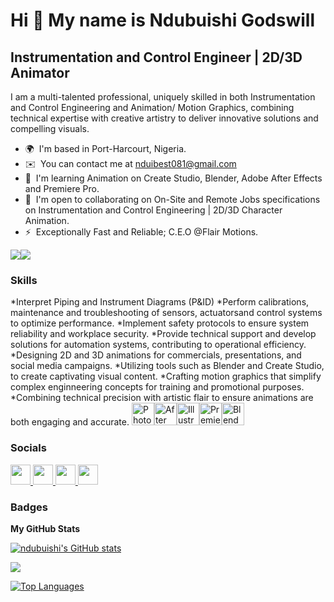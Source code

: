 Hi 👋 My name is Ndubuishi Godswill
===================================

Instrumentation and Control Engineer | 
2D/3D Animator
---------------------------------------------------------

I am a multi-talented professional, uniquely skilled in both Instrumentation and Control Engineering and Animation/ Motion Graphics, combining technical expertise with creative artistry to deliver innovative solutions and compelling visuals.

* 🌍  I'm based in Port-Harcourt, Nigeria.
* ✉️  You can contact me at [nduibest081@gmail.com](mailto:nduibest081@gmail.com)
* 🧠  I'm learning Animation on Create Studio, Blender, Adobe After Effects and Premiere Pro.
* 🤝  I'm open to collaborating on On-Site and Remote Jobs specifications on Instrumentation and Control Engineering | 2D/3D Character Animation.
* ⚡  Exceptionally Fast and Reliable; C.E.O @Flair Motions.

<a href="https://www.github.com/ndubuishi" target="_blank" rel="noreferrer"><img
src="https://img.shields.io/github/followers/ndubuishi?logo=github&style=for-the-badge&color=0891b2&labelColor=1c1917" /></a><a href="https://www.x.com/NansNdubest" target="_blank" rel="noreferrer"><img
src="https://img.shields.io/twitter/follow/NansNdubest?logo=twitter&style=for-the-badge&color=0891b2&labelColor=1c1917"
/></a>

### Skills


<p align="left"> *Interpret Piping and Instrument Diagrams (P&ID)
  *Perform calibrations, maintenance and troubleshooting of sensors, actuatorsand control systems to optimize performance.
  *Implement safety protocols to ensure system reliability and workplace security.
  *Provide technical support and develop solutions for automation systems, contributing to operational efficiency.
  *Designing 2D and 3D animations for commercials, presentations, and social media campaigns.
  *Utilizing tools such as Blender and Create Studio, to create captivating visual content.
  *Crafting motion graphics that simplify complex enginneering concepts for training and promotional purposes.
  *Combining technical precision with artistic flair to ensure animations are both engaging and accurate.
<a href="https://www.adobe.com/uk/products/photoshop.html" target="_blank" rel="noreferrer"><img src="https://raw.githubusercontent.com/danielcranney/readme-generator/main/public/icons/skills/photoshop-colored.svg" width="36" height="36" alt="Photoshop" /></a><a href="https://www.adobe.com/uk/products/aftereffects.html" target="_blank" rel="noreferrer"><img src="https://raw.githubusercontent.com/danielcranney/readme-generator/main/public/icons/skills/aftereffects-colored.svg" width="36" height="36" alt="After Effects" /></a><a href="https://www.adobe.com/uk/products/illustrator.html" target="_blank" rel="noreferrer"><img src="https://raw.githubusercontent.com/danielcranney/readme-generator/main/public/icons/skills/illustrator-colored.svg" width="36" height="36" alt="Illustrator" /></a><a href="https://www.adobe.com/uk/products/premiere.html" target="_blank" rel="noreferrer"><img src="https://raw.githubusercontent.com/danielcranney/readme-generator/main/public/icons/skills/premierepro-colored.svg" width="36" height="36" alt="Premiere Pro" /></a><a href="https://www.blender.org/" target="_blank" rel="noreferrer"><img src="https://raw.githubusercontent.com/danielcranney/readme-generator/main/public/icons/skills/blender-colored.svg" width="36" height="36" alt="Blender" /></a>
</p>


### Socials

<p align="left"> <a href="https://www.facebook.com/share/rThu1yQfHKFaja6z/?mibextid=LQQJ4d" target="_blank" rel="noreferrer"> <picture> <source media="(prefers-color-scheme: dark)" srcset="https://raw.githubusercontent.com/danielcranney/readme-generator/main/public/icons/socials/facebook-dark.svg" /> <source media="(prefers-color-scheme: light)" srcset="https://raw.githubusercontent.com/danielcranney/readme-generator/main/public/icons/socials/facebook.svg" /> <img src="https://raw.githubusercontent.com/danielcranney/readme-generator/main/public/icons/socials/facebook.svg" width="32" height="32" /> </picture> </a> <a href="https://www.github.com/ndubuishi" target="_blank" rel="noreferrer"> <picture> <source media="(prefers-color-scheme: dark)" srcset="https://raw.githubusercontent.com/danielcranney/readme-generator/main/public/icons/socials/github-dark.svg" /> <source media="(prefers-color-scheme: light)" srcset="https://raw.githubusercontent.com/danielcranney/readme-generator/main/public/icons/socials/github.svg" /> <img src="https://raw.githubusercontent.com/danielcranney/readme-generator/main/public/icons/socials/github.svg" width="32" height="32" /> </picture> </a> <a href="https://www.linkedin.com/in/ndubuishi-godswill-a59449257" target="_blank" rel="noreferrer"> <picture> <source media="(prefers-color-scheme: dark)" srcset="https://raw.githubusercontent.com/danielcranney/readme-generator/main/public/icons/socials/linkedin-dark.svg" /> <source media="(prefers-color-scheme: light)" srcset="https://raw.githubusercontent.com/danielcranney/readme-generator/main/public/icons/socials/linkedin.svg" /> <img src="https://raw.githubusercontent.com/danielcranney/readme-generator/main/public/icons/socials/linkedin.svg" width="32" height="32" /> </picture> </a> <a href="https://www.x.com/NansNdubest" target="_blank" rel="noreferrer"> <picture> <source media="(prefers-color-scheme: dark)" srcset="https://raw.githubusercontent.com/danielcranney/readme-generator/main/public/icons/socials/twitter-dark.svg" /> <source media="(prefers-color-scheme: light)" srcset="https://raw.githubusercontent.com/danielcranney/readme-generator/main/public/icons/socials/twitter.svg" /> <img src="https://raw.githubusercontent.com/danielcranney/readme-generator/main/public/icons/socials/twitter.svg" width="32" height="32" /> </picture> </a></p>

### Badges

<b>My GitHub Stats</b>

<a href="http://www.github.com/ndubuishi"><img src="https://github-readme-stats.vercel.app/api?username=ndubuishi&show_icons=true&hide=&count_private=true&title_color=0891b2&text_color=ffffff&icon_color=0891b2&bg_color=1c1917&hide_border=true&show_icons=true" alt="ndubuishi's GitHub stats" /></a>

<a href="http://www.github.com/ndubuishi"><img src="https://github-readme-streak-stats.herokuapp.com/?user=ndubuishi&stroke=ffffff&background=1c1917&ring=0891b2&fire=0891b2&currStreakNum=ffffff&currStreakLabel=0891b2&sideNums=ffffff&sideLabels=ffffff&dates=ffffff&hide_border=true" /></a>

<a href="https://github.com/ndubuishi" align="left"><img src="https://github-readme-stats.vercel.app/api/top-langs/?username=ndubuishi&langs_count=10&title_color=0891b2&text_color=ffffff&icon_color=0891b2&bg_color=1c1917&hide_border=true&locale=en&custom_title=Top%20%Languages" alt="Top Languages" /></a>
